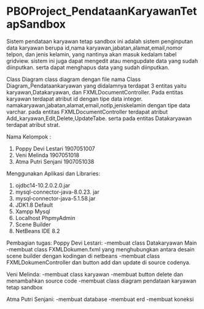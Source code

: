 # PBOProject_PendataanKaryawanTetapSandbox
Sistem pendataan karyawan tetap sandbox ini adalah sistem penginputan data karyawan berupa id,nama karyawan,jabatan,alamat,email,nomor telpon, dan jenis kelamin, yang nantinya akan masuk kedalam tabel gridview. sistem ini juga dapat mengedit atau mengupdate data yang sudah diinputkan. serta dapat menghapus data yang sudah diinputkan.

Class Diagram
class diagram dengan file nama Class Diagram_Pendataankaryawan yang didalamnya terdapat 3 entitas yaitu karyawan,Datakaryawan, dan FXMLDocumentController. Pada entitas karyawan terdapat atribut id dengan tipe data integer. namakaryawan,jabatan,alamat,email,notlp,jeniskelamin dengan tipe data varchar. pada entitas FXMLDocumentController terdapat atribut Add_karyawan,Edit,Delete,UpdateTabe. serta pada entitas Datakaryawan terdapat atribut strat.

Nama Kelompok :
1. Poppy Devi Lestari 1907051007
2. Veni Melinda 1907051018
3. Atma Putri Senjani 1907051038

Menggunakan Aplikasi dan Libraries:
1. ojdbc14-10.2.0.2.0.jar
2. mysql-connector-java-8.0.23. jar
3. mysql‐connector-java-5.1.58.jar
4. JDK1.8 Default
5. Xampp Mysql
6. Localhost PhpmyAdmin
7. Scene Builder
8. NetBeans IDE 8.2 



Pembagian tugas:
Poppy Devi Lestari:
-membuat class Datakaryawan Main
-membuat class FXMLDokumen.fxml yang menghubungkan antara desain scene builder dengan kodingan di netbeans
-membuat class FXMLDokumenController dan button add dan update di source codenya.

Veni Melinda:
-membuat class karyawan
-membuat button delete dan menambahkan source code
-membuat class diagram pendataan karyawan tetap sandbox

Atma Putri Senjani:
-membuat database
-membuat erd
-membuat koneksi 
